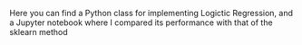 Here you can find a Python class for implementing Logictic Regression, and a Jupyter notebook where I compared its performance with that of the sklearn method